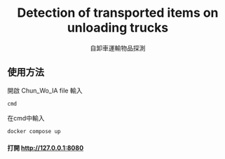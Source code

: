 <h1 align="center"><b>Detection of transported items on unloading trucks</b></h1>

<p align="center">自卸車運輸物品探測</p>

<main style="text-align: center;">
</main>

## 使用方法
 
開啟 Chun_Wo_IA file 輸入
```bash
cmd
```

在cmd中輸入
```bash
docker compose up
```

#### 打開 http://127.0.0.1:8080


